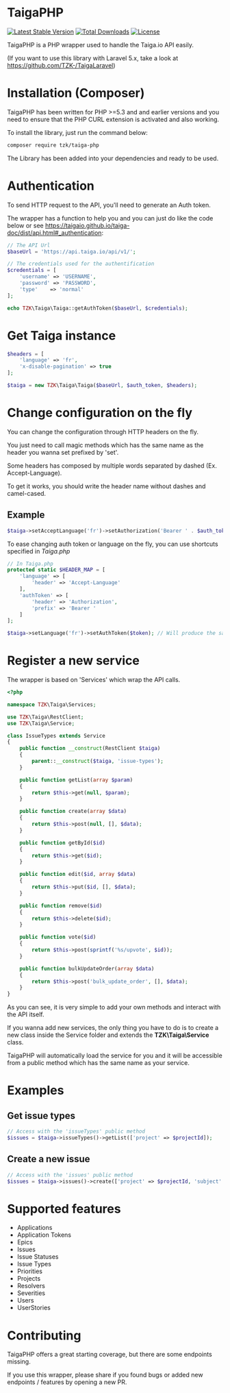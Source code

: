 # TaigaPHP

[![Latest Stable Version](https://poser.pugx.org/tzk/taiga-php/version)](https://packagist.org/packages/tzk/taiga-php) [![Total Downloads](https://poser.pugx.org/tzk/taiga-php/downloads)](https://packagist.org/packages/tzk/taiga-php) [![License](https://poser.pugx.org/tzk/taiga-php/license)](https://packagist.org/packages/tzk/taiga-php)


TaigaPHP is a PHP wrapper used to handle the Taiga.io API easily.

(If you want to use this library with Laravel 5.x, take a look at https://github.com/TZK-/TaigaLaravel)

# Installation (Composer)

TaigaPHP has been written for PHP >=5.3 and and earlier versions and you need to ensure that the PHP CURL extension is activated and also working.

To install the library, just run the command below:
```sh
composer require tzk/taiga-php
```
The Library has been added into your dependencies and ready to be used.

# Authentication

To send HTTP request to the API, you'll need to generate an Auth token.

The wrapper has a function to help you and you can just do like the code below or see https://taigaio.github.io/taiga-doc/dist/api.html#_authentication:
```php
// The API Url
$baseUrl = 'https://api.taiga.io/api/v1/';

// The credentials used for the authentification
$credentials = [
    'username' => 'USERNAME',
    'password' => 'PASSWORD',
    'type'    => 'normal'
];

echo TZK\Taiga\Taiga::getAuthToken($baseUrl, $credentials);
```

# Get Taiga instance
```php
$headers = [
    'language' => 'fr', 
    'x-disable-pagination' => true
];

$taiga = new TZK\Taiga\Taiga($baseUrl, $auth_token, $headers);
```

# Change configuration on the fly

You can change the configuration through HTTP headers on the fly.

You just need to call magic methods which has the same name as the header you wanna set prefixed by 'set'.

Some headers has composed by multiple words separated by dashed (Ex. Accept-Language). 

To get it works, you should write the header name without dashes and camel-cased.

## Example

```php
$taiga->setAcceptLanguage('fr')->setAuthorization('Bearer ' . $auth_token);
```

To ease changing auth token or language on the fly, you can use shortcuts specified in *Taiga.php*

```php
// In Taiga.php
protected static $HEADER_MAP = [
    'language' => [
        'header' => 'Accept-Language'
    ],
    'authToken' => [
        'header' => 'Authorization', 
        'prefix' => 'Bearer '
    ]
];

$taiga->setLanguage('fr')->setAuthToken($token); // Will produce the same as above.
```

# Register a new service

The wrapper is based on 'Services' which wrap the API calls.
```php
<?php

namespace TZK\Taiga\Services;

use TZK\Taiga\RestClient;
use TZK\Taiga\Service;

class IssueTypes extends Service
{
    public function __construct(RestClient $taiga)
    {
        parent::__construct($taiga, 'issue-types');
    }

    public function getList(array $param)
    {
        return $this->get(null, $param);
    }

    public function create(array $data)
    {
        return $this->post(null, [], $data);
    }

    public function getById($id)
    {
        return $this->get($id);
    }

    public function edit($id, array $data)
    {
        return $this->put($id, [], $data);
    }

    public function remove($id)
    {
        return $this->delete($id);
    }

    public function vote($id)
    {
        return $this->post(sprintf('%s/upvote', $id));
    }

    public function bulkUpdateOrder(array $data)
    {
        return $this->post('bulk_update_order', [], $data);
    }
}

```
As you can see, it is very simple to add your own methods and interact with the API itself.

If you wanna add new services, the only thing you have to do is to create a new class inside the Service folder and extends the **TZK\Taiga\Service** class.

TaigaPHP will automatically load the service for you and it will be accessible from a public method which has the same name as your service.

# Examples

## Get issue types
```php
// Access with the 'issueTypes' public method
$issues = $taiga->issueTypes()->getList(['project' => $projectId]);
```
## Create a new issue
```php
// Access with the 'issues' public method
$issues = $taiga->issues()->create(['project' => $projectId, 'subject' => 'My super issue']);
```
# Supported features

- Applications
- Application Tokens
- Epics
- Issues
- Issue Statuses
- Issue Types
- Priorities
- Projects
- Resolvers
- Severities
- Users
- UserStories

# Contributing

TaigaPHP offers a great starting coverage, but there are some endpoints missing. 

If you use this wrapper, please share if you found bugs or added new endpoints / features by opening a new PR.
